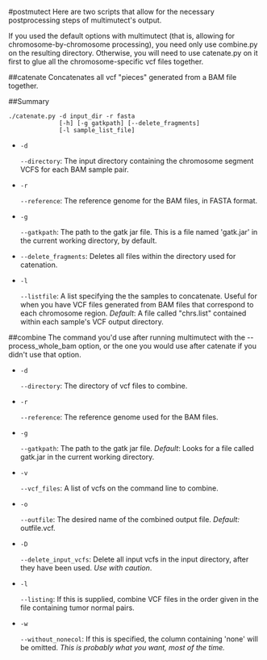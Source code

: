 #postmutect
Here are two scripts that allow for the necessary postprocessing steps of
multimutect's output.

If you used the default options with multimutect (that is, allowing for 
chromosome-by-chromosome processing), you need only use combine.py on the
resulting directory. Otherwise, you will need to use catenate.py on it first
to glue all the chromosome-specific vcf files together.

##catenate
Concatenates all vcf "pieces" generated from a BAM file together.

##Summary
```
./catenate.py -d input_dir -r fasta
              [-h] [-g gatkpath] [--delete_fragments] 
              [-l sample_list_file]
```
- `-d`

  `--directory`: The input directory containing the chromosome segment VCFS
  for each BAM sample pair.


- `-r`

  `--reference`: The reference genome for the BAM files, in FASTA format.

- `-g`

  `--gatkpath`: The path to the gatk jar file. This is a file named 'gatk.jar'
  in the current working directory, by default.

- `--delete_fragments`: Deletes all files within the directory used
  for catenation.
 
- `-l`

  `--listfile`: A list specifying the the samples to concatenate. 
   Useful for when you have VCF files generated from BAM files that correspond
   to each chromosome region.
   *Default*: A file called "chrs.list" contained within each sample's VCF
   output directory.

##combine
The command you'd use after running multimutect with the --process\_whole\_bam
option, or the one you would use after catenate if you didn't use that option.
- `-d`

  `--directory`: The directory of vcf files to combine.

- `-r`

   `--reference`: The reference genome used for the BAM files.

- `-g`

   `--gatkpath`: The path to the gatk jar file.
   *Default*: Looks for a file called gatk.jar in the current working directory.

- `-v`

   `--vcf_files`: A list of vcfs on the command line to combine.

- `-o`

  `--outfile`: The desired name of the combined output file.
  *Default:* outfile.vcf.

- `-D`

  `--delete_input_vcfs`: Delete all input vcfs in the input directory, after
  they have been used. *Use with caution*.

- `-l`

  `--listing`: If this is supplied, combine VCF files in the order given
  in the file containing tumor normal pairs.

- `-w`

  `--without_nonecol`: If this is specified, the column containing 'none'
  will be omitted. *This is probably what you want, most of the time.*
